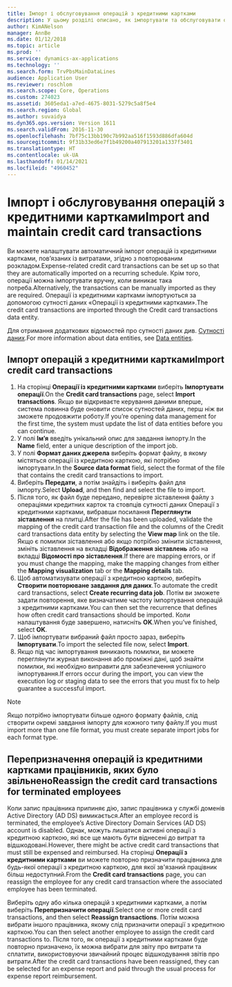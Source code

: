 ```yaml
---
title: Імпорт і обслуговування операцій з кредитними картками
description: У цьому розділі описано, як імпортувати та обслуговувати операції із кредитними картками, пов'язані з витратами. Ці транзакції можна настроїти таким чином, щоб вони автоматично імпортувалися за розкладом із певною періодичністю, або їх можна імпортувати вручну за потреби.
author: KimANelson
manager: AnnBe
ms.date: 01/12/2018
ms.topic: article
ms.prod: ''
ms.service: dynamics-ax-applications
ms.technology: ''
ms.search.form: TrvPbsMainDataLines
audience: Application User
ms.reviewer: roschlom
ms.search.scope: Core, Operations
ms.custom: 274023
ms.assetid: 3605eda1-a7ed-4675-8031-5279c5a8f5e4
ms.search.region: Global
ms.author: suvaidya
ms.dyn365.ops.version: Version 1611
ms.search.validFrom: 2016-11-30
ms.openlocfilehash: 7bf75c13bb190c7b992aa516f1593d886dfa604d
ms.sourcegitcommit: 9f31b33ed6e7f1b49200a407913201a1337f3401
ms.translationtype: HT
ms.contentlocale: uk-UA
ms.lasthandoff: 01/14/2021
ms.locfileid: "4960452"
---
```

# <a name="import-and-maintain-credit-card-transactions"></a><span data-ttu-id="b7028-104">Імпорт і обслуговування операцій з кредитними картками</span><span class="sxs-lookup"><span data-stu-id="b7028-104">Import and maintain credit card transactions</span></span>

<span data-ttu-id="b7028-105">Ви можете налаштувати автоматичний імпорт операцій із кредитними картками, пов’язаних із витратами, згідно з повторюваним розкладом.</span><span class="sxs-lookup"><span data-stu-id="b7028-105">Expense-related credit card transactions can be set up so that they are automatically imported on a recurring schedule.</span></span> <span data-ttu-id="b7028-106">Крім того, операції можна імпортувати вручну, коли виникає така потреба.</span><span class="sxs-lookup"><span data-stu-id="b7028-106">Alternatively, the transactions can be manually imported as they are required.</span></span> <span data-ttu-id="b7028-107">Операції із кредитними картками імпортуються за допомогою сутності даних «Операції із кредитними картками».</span><span class="sxs-lookup"><span data-stu-id="b7028-107">The credit card transactions are imported through the Credit card transactions data entity.</span></span>

<span data-ttu-id="b7028-108">Для отримання додаткових відомостей про сутності даних див. [Сутності даних](https://docs.microsoft.com/dynamics365/fin-ops-core/dev-itpro/data-entities/data-entities).</span><span class="sxs-lookup"><span data-stu-id="b7028-108">For more information about data entities, see [Data entities](https://docs.microsoft.com/dynamics365/fin-ops-core/dev-itpro/data-entities/data-entities).</span></span>

## <a name="import-credit-card-transactions"></a><span data-ttu-id="b7028-109">Імпорт операцій з кредитними картками</span><span class="sxs-lookup"><span data-stu-id="b7028-109">Import credit card transactions</span></span>

1. <span data-ttu-id="b7028-110">На сторінці **Операції із кредитними картками** виберіть **Імпортувати операції**.</span><span class="sxs-lookup"><span data-stu-id="b7028-110">On the **Credit card transactions** page, select **Import transactions**.</span></span> <span data-ttu-id="b7028-111">Якщо ви відкриваєте керування даними вперше, система повинна буде оновити список сутностей даних, перш ніж ви зможете продовжити роботу.</span><span class="sxs-lookup"><span data-stu-id="b7028-111">If you’re opening data management for the first time, the system must update the list of data entities before you can continue.</span></span>
2. <span data-ttu-id="b7028-112">У полі **Ім’я** введіть унікальний опис для завдання імпорту.</span><span class="sxs-lookup"><span data-stu-id="b7028-112">In the **Name** field, enter a unique description of the import job.</span></span>
3. <span data-ttu-id="b7028-113">У полі **Формат даних джерела** виберіть формат файлу, в якому містяться операції із кредитною карткою, які потрібно імпортувати.</span><span class="sxs-lookup"><span data-stu-id="b7028-113">In the **Source data format** field, select the format of the file that contains the credit card transactions to import.</span></span>
4. <span data-ttu-id="b7028-114">Виберіть **Передати**, а потім знайдіть і виберіть файл для імпорту.</span><span class="sxs-lookup"><span data-stu-id="b7028-114">Select **Upload**, and then find and select the file to import.</span></span>
5. <span data-ttu-id="b7028-115">Після того, як файл буде передано, перевірте зіставлення файлу з операціями кредитних карток та стовпців сутності даних Операції з кредитними картками, вибравши посилання **Переглянути зіставлення** на плитці.</span><span class="sxs-lookup"><span data-stu-id="b7028-115">After the file has been uploaded, validate the mapping of the credit card transaction file and the columns of the Credit card transactions data entity by selecting the **View map** link on the tile.</span></span> <span data-ttu-id="b7028-116">Якщо є помилки зіставлення або якщо потрібно змінити зіставлення, змініть зіставлення на вкладці **Відображення зіставлень** або на вкладці **Відомості про зіставлення**.</span><span class="sxs-lookup"><span data-stu-id="b7028-116">If there are mapping errors, or if you must change the mapping, make the mapping changes from either the **Mapping visualization** tab or the **Mapping details** tab.</span></span>
6. <span data-ttu-id="b7028-117">Щоб автоматизувати операції з кредитною карткою, виберіть **Створити повторюване завдання для даних**.</span><span class="sxs-lookup"><span data-stu-id="b7028-117">To automate the credit card transactions, select **Create recurring data job**.</span></span> <span data-ttu-id="b7028-118">Потім ви зможете задати повторення, яке визначатиме частоту імпортування операцій з кредитними картками.</span><span class="sxs-lookup"><span data-stu-id="b7028-118">You can then set the recurrence that defines how often credit card transactions should be imported.</span></span> <span data-ttu-id="b7028-119">Коли налаштування буде завершено, натисніть **OK**.</span><span class="sxs-lookup"><span data-stu-id="b7028-119">When you’ve finished, select **OK**.</span></span>
7. <span data-ttu-id="b7028-120">Щоб імпортувати вибраний файл просто зараз, виберіть **Імпортувати**.</span><span class="sxs-lookup"><span data-stu-id="b7028-120">To import the selected file now, select **Import**.</span></span>
8. <span data-ttu-id="b7028-121">Якщо під час імпортування виникають помилки, ви можете переглянути журнал виконання або проміжні дані, щоб знайти помилки, які необхідно виправити для забезпечення успішного імпортування.</span><span class="sxs-lookup"><span data-stu-id="b7028-121">If errors occur during the import, you can view the execution log or staging data to see the errors that you must fix to help guarantee a successful import.</span></span>

> [!NOTE]
> <span data-ttu-id="b7028-122">Якщо потрібно імпортувати більше одного формату файлів, слід створити окремі завдання імпорту для кожного типу файлу.</span><span class="sxs-lookup"><span data-stu-id="b7028-122">If you must import more than one file format, you must create separate import jobs for each format type.</span></span>

## <a name="reassign-the-credit-card-transactions-for-terminated-employees"></a><span data-ttu-id="b7028-123">Перепризначення операцій із кредитними картками працівників, яких було звільнено</span><span class="sxs-lookup"><span data-stu-id="b7028-123">Reassign the credit card transactions for terminated employees</span></span>

<span data-ttu-id="b7028-124">Коли запис працівника припиняє дію, запис працівника у службі доменів Active Directory (AD DS) вимикається.</span><span class="sxs-lookup"><span data-stu-id="b7028-124">After an employee record is terminated, the employee’s Active Directory Domain Services (AD DS) account is disabled.</span></span> <span data-ttu-id="b7028-125">Однак, можуть лишатися активні операції з кредитною карткою, які все ще мають бути віднесені до витрат та відшкодовані.</span><span class="sxs-lookup"><span data-stu-id="b7028-125">However, there might be active credit card transactions that must still be expensed and reimbursed.</span></span> <span data-ttu-id="b7028-126">На сторінці **Операції з кредитними картками** ви можете повторно призначити працівника для будь-якої операції з кредитною карткою, для якої зв'язаний працівник більш недоступний.</span><span class="sxs-lookup"><span data-stu-id="b7028-126">From the **Credit card transactions** page, you can reassign the employee for any credit card transaction where the associated employee has been terminated.</span></span>

<span data-ttu-id="b7028-127">Виберіть одну або кілька операцій з кредитними картками, а потім виберіть **Перепризначити операції**.</span><span class="sxs-lookup"><span data-stu-id="b7028-127">Select one or more credit card transactions, and then select **Reassign transactions**.</span></span> <span data-ttu-id="b7028-128">Потім можна вибрати іншого працівника, якому слід призначити операції з кредитною карткою.</span><span class="sxs-lookup"><span data-stu-id="b7028-128">You can then select another employee to assign the credit card transactions to.</span></span> <span data-ttu-id="b7028-129">Після того, як операції з кредитними картками буде повторно призначено, їх можна вибрати для звіту про витрати та сплатити, використовуючи звичайний процес відшкодування звітів про витрати.</span><span class="sxs-lookup"><span data-stu-id="b7028-129">After the credit card transactions have been reassigned, they can be selected for an expense report and paid through the usual process for expense report reimbursement.</span></span>
